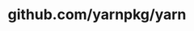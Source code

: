 ---
layout: post
title: github.com/yarnpkg/yarn
categories: link
tags: [انگلیسی, گیت‌هاب, برنامه‌نویسی]
---